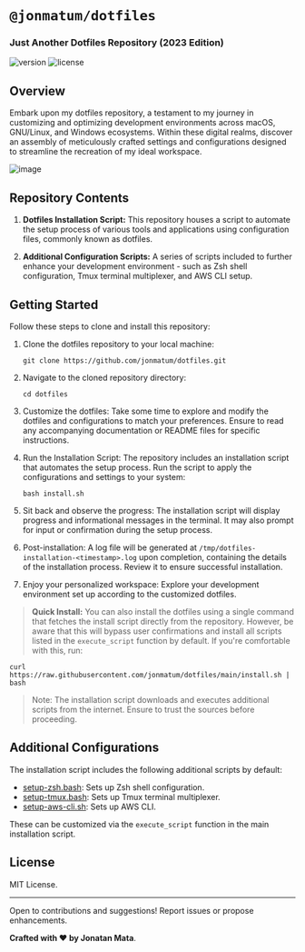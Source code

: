# `@jonmatum/dotfiles`

### Just Another Dotfiles Repository (2023 Edition)

![version](https://img.shields.io/badge/version-2023-blue)
![license](https://img.shields.io/badge/license-MIT-green)

## Overview

Embark upon my dotfiles repository, a testament to my journey in customizing and optimizing development environments across macOS, GNU/Linux, and Windows ecosystems. Within these digital realms, discover an assembly of meticulously crafted settings and configurations designed to streamline the recreation of my ideal workspace.

![image](https://github.com/jonmatum/dotfiles/assets/4975788/e06138aa-ceef-4250-b718-a8bca1485a88)

## Repository Contents

1. **Dotfiles Installation Script:** This repository houses a script to automate the setup process of various tools and applications using configuration files, commonly known as dotfiles.

2. **Additional Configuration Scripts:** A series of scripts included to further enhance your development environment - such as Zsh shell configuration, Tmux terminal multiplexer, and AWS CLI setup.

## Getting Started

Follow these steps to clone and install this repository:

1. Clone the dotfiles repository to your local machine:

   ```
   git clone https://github.com/jonmatum/dotfiles.git
   ```

2. Navigate to the cloned repository directory:

   ```
   cd dotfiles
   ```

3. Customize the dotfiles:
   Take some time to explore and modify the dotfiles and configurations to match your preferences. Ensure to read any accompanying documentation or README files for specific instructions.

4. Run the Installation Script:
   The repository includes an installation script that automates the setup process. Run the script to apply the configurations and settings to your system:

   ```
   bash install.sh
   ```

5. Sit back and observe the progress:
   The installation script will display progress and informational messages in the terminal. It may also prompt for input or confirmation during the setup process.

6. Post-installation:
   A log file will be generated at `/tmp/dotfiles-installation-<timestamp>.log` upon completion, containing the details of the installation process. Review it to ensure successful installation.

7. Enjoy your personalized workspace:
   Explore your development environment set up according to the customized dotfiles.

> **Quick Install:** You can also install the dotfiles using a single command that fetches the install script directly from the repository. However, be aware that this will bypass user confirmations and install all scripts listed in the `execute_script` function by default. If you're comfortable with this, run:

```
curl https://raw.githubusercontent.com/jonmatum/dotfiles/main/install.sh | bash
```

> Note: The installation script downloads and executes additional scripts from the internet. Ensure to trust the sources before proceeding.

## Additional Configurations

The installation script includes the following additional scripts by default:

- [setup-zsh.bash](https://raw.githubusercontent.com/jonmatum/dotfiles/main/zsh/setup-zsh.bash): Sets up Zsh shell configuration.
- [setup-tmux.bash](https://raw.githubusercontent.com/jonmatum/dotfiles/main/tmux/setup-tmux.bash): Sets up Tmux terminal multiplexer.
- [setup-aws-cli.sh](https://raw.githubusercontent.com/jonmatum/dotfiles/main/aws/setup-aws-cli.sh): Sets up AWS CLI.

These can be customized via the `execute_script` function in the main installation script.

## License

MIT License.

---

Open to contributions and suggestions! Report issues or propose enhancements.

**Crafted with ❤️ by Jonatan Mata**.
